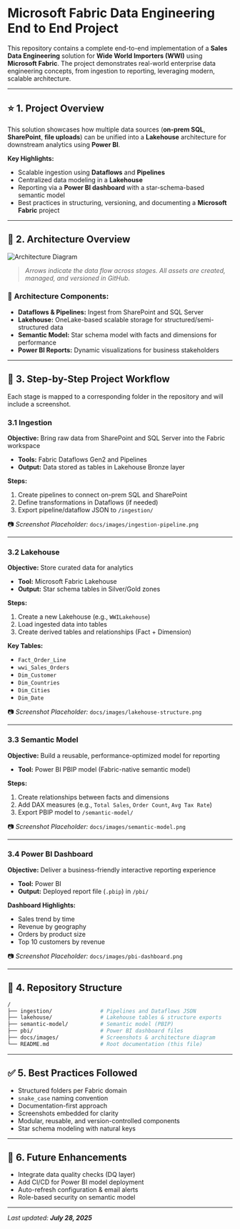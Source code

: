 # **Microsoft Fabric Data Engineering End to End Project**

This repository contains a complete end-to-end implementation of a **Sales Data Engineering** solution for **Wide World Importers (WWI)** using **Microsoft Fabric**. The project demonstrates real-world enterprise data engineering concepts, from ingestion to reporting, leveraging modern, scalable architecture.

---

## ⭐ **1. Project Overview**

This solution showcases how multiple data sources (**on-prem SQL**, **SharePoint**, **file uploads**) can be unified into a **Lakehouse** architecture for downstream analytics using **Power BI**.

**Key Highlights:**

* Scalable ingestion using **Dataflows** and **Pipelines**
* Centralized data modeling in a **Lakehouse**
* Reporting via a **Power BI dashboard** with a star-schema-based semantic model
* Best practices in structuring, versioning, and documenting a **Microsoft Fabric** project

---

## 🧭 **2. Architecture Overview**

![Architecture Diagram](docs/images/architecture-overview.png)

> *Arrows indicate the data flow across stages. All assets are created, managed, and versioned in GitHub.*

### 🧩 **Architecture Components:**

* **Dataflows & Pipelines:** Ingest from SharePoint and SQL Server
* **Lakehouse:** OneLake-based scalable storage for structured/semi-structured data
* **Semantic Model:** Star schema model with facts and dimensions for performance
* **Power BI Reports:** Dynamic visualizations for business stakeholders

---

## 🔄 **3. Step-by-Step Project Workflow**

Each stage is mapped to a corresponding folder in the repository and will include a screenshot.

### 3.1 **Ingestion**

**Objective:** Bring raw data from SharePoint and SQL Server into the Fabric workspace

* **Tools:** Fabric Dataflows Gen2 and Pipelines
* **Output:** Data stored as tables in Lakehouse Bronze layer

**Steps:**

1. Create pipelines to connect on-prem SQL and SharePoint
2. Define transformations in Dataflows (if needed)
3. Export pipeline/dataflow JSON to `/ingestion/`

📷 *Screenshot Placeholder:* `docs/images/ingestion-pipeline.png`

---

### 3.2 **Lakehouse**

**Objective:** Store curated data for analytics

* **Tool:** Microsoft Fabric Lakehouse
* **Output:** Star schema tables in Silver/Gold zones

**Steps:**

1. Create a new Lakehouse (e.g., `WWILakehouse`)
2. Load ingested data into tables
3. Create derived tables and relationships (Fact + Dimension)

**Key Tables:**

* `Fact_Order_Line`
* `wwi_Sales_Orders`
* `Dim_Customer`
* `Dim_Countries`
* `Dim_Cities`
* `Dim_Date`

📷 *Screenshot Placeholder:* `docs/images/lakehouse-structure.png`

---

### 3.3 **Semantic Model**

**Objective:** Build a reusable, performance-optimized model for reporting

* **Tool:** Power BI PBIP model (Fabric-native semantic model)

**Steps:**

1. Create relationships between facts and dimensions
2. Add DAX measures (e.g., `Total Sales`, `Order Count`, `Avg Tax Rate`)
3. Export PBIP model to `/semantic-model/`

📷 *Screenshot Placeholder:* `docs/images/semantic-model.png`

---

### 3.4 **Power BI Dashboard**

**Objective:** Deliver a business-friendly interactive reporting experience

* **Tool:** Power BI
* **Output:** Deployed report file (`.pbip`) in `/pbi/`

**Dashboard Highlights:**

* Sales trend by time
* Revenue by geography
* Orders by product size
* Top 10 customers by revenue

📷 *Screenshot Placeholder:* `docs/images/pbi-dashboard.png`

---

## 📁 **4. Repository Structure**

```bash
/
├── ingestion/               # Pipelines and Dataflows JSON
├── lakehouse/               # Lakehouse tables & structure exports
├── semantic-model/          # Semantic model (PBIP)
├── pbi/                     # Power BI dashboard files
├── docs/images/             # Screenshots & architecture diagram
└── README.md                # Root documentation (this file)
```

---

## ✅ **5. Best Practices Followed**

* Structured folders per Fabric domain
* `snake_case` naming convention
* Documentation-first approach
* Screenshots embedded for clarity
* Modular, reusable, and version-controlled components
* Star schema modeling with natural keys

---

## 🚀 **6. Future Enhancements**

* Integrate data quality checks (DQ layer)
* Add CI/CD for Power BI model deployment
* Auto-refresh configuration & email alerts
* Role-based security on semantic model

---

*Last updated: **July 28, 2025***
